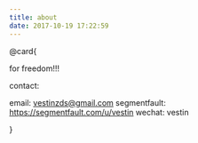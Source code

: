 ```yaml
---
title: about
date: 2017-10-19 17:22:59
---
```

@card{

for freedom!!!

contact:

email: vestinzds@gmail.com
segmentfault: https://segmentfault.com/u/vestin
wechat: vestin

}
